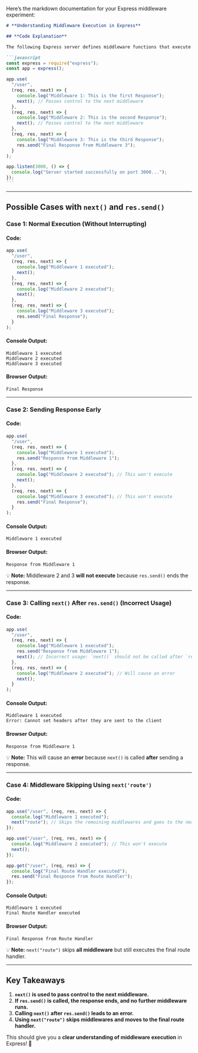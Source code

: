 Here’s the markdown documentation for your Express middleware experiment:

````md
# **Understanding Middleware Execution in Express**

## **Code Explanation**

The following Express server defines middleware functions that execute sequentially using `next()`. Each function logs a message before passing control to the next middleware.

```javascript
const express = require("express");
const app = express();

app.use(
  "/user",
  (req, res, next) => {
    console.log("Middleware 1: This is the first Response");
    next(); // Passes control to the next middleware
  },
  (req, res, next) => {
    console.log("Middleware 2: This is the second Response");
    next(); // Passes control to the next middleware
  },
  (req, res, next) => {
    console.log("Middleware 3: This is the third Response");
    res.send("Final Response from Middleware 3");
  }
);

app.listen(3000, () => {
  console.log("Server started successfully on port 3000...");
});
```
````

---

## **Possible Cases with `next()` and `res.send()`**

### **Case 1: Normal Execution (Without Interrupting)**

#### Code:

```javascript
app.use(
  "/user",
  (req, res, next) => {
    console.log("Middleware 1 executed");
    next();
  },
  (req, res, next) => {
    console.log("Middleware 2 executed");
    next();
  },
  (req, res, next) => {
    console.log("Middleware 3 executed");
    res.send("Final Response");
  }
);
```

#### **Console Output:**

```
Middleware 1 executed
Middleware 2 executed
Middleware 3 executed
```

#### **Browser Output:**

```
Final Response
```

---

### **Case 2: Sending Response Early**

#### Code:

```javascript
app.use(
  "/user",
  (req, res, next) => {
    console.log("Middleware 1 executed");
    res.send("Response from Middleware 1");
  },
  (req, res, next) => {
    console.log("Middleware 2 executed"); // This won't execute
    next();
  },
  (req, res, next) => {
    console.log("Middleware 3 executed"); // This won't execute
    res.send("Final Response");
  }
);
```

#### **Console Output:**

```
Middleware 1 executed
```

#### **Browser Output:**

```
Response from Middleware 1
```

💡 **Note:** Middleware 2 and 3 **will not execute** because `res.send()` ends the response.

---

### **Case 3: Calling `next()` After `res.send()` (Incorrect Usage)**

#### Code:

```javascript
app.use(
  "/user",
  (req, res, next) => {
    console.log("Middleware 1 executed");
    res.send("Response from Middleware 1");
    next(); // Incorrect usage: `next()` should not be called after `res.send()`
  },
  (req, res, next) => {
    console.log("Middleware 2 executed"); // Will cause an error
    next();
  }
);
```

#### **Console Output:**

```
Middleware 1 executed
Error: Cannot set headers after they are sent to the client
```

#### **Browser Output:**

```
Response from Middleware 1
```

💡 **Note:** This will cause an **error** because `next()` is called **after** sending a response.

---

### **Case 4: Middleware Skipping Using `next('route')`**

#### Code:

```javascript
app.use("/user", (req, res, next) => {
  console.log("Middleware 1 executed");
  next("route"); // Skips the remaining middlewares and goes to the next matching route
});

app.use("/user", (req, res, next) => {
  console.log("Middleware 2 executed"); // This won't execute
  next();
});

app.get("/user", (req, res) => {
  console.log("Final Route Handler executed");
  res.send("Final Response from Route Handler");
});
```

#### **Console Output:**

```
Middleware 1 executed
Final Route Handler executed
```

#### **Browser Output:**

```
Final Response from Route Handler
```

💡 **Note:** `next("route")` skips **all middleware** but still executes the final route handler.

---

## **Key Takeaways**

1. **`next()` is used to pass control to the next middleware.**
2. **If `res.send()` is called, the response ends, and no further middleware runs.**
3. **Calling `next()` after `res.send()` leads to an error.**
4. **Using `next("route")` skips middlewares and moves to the final route handler.**

This should give you a **clear understanding of middleware execution** in Express! 🚀

```

```
